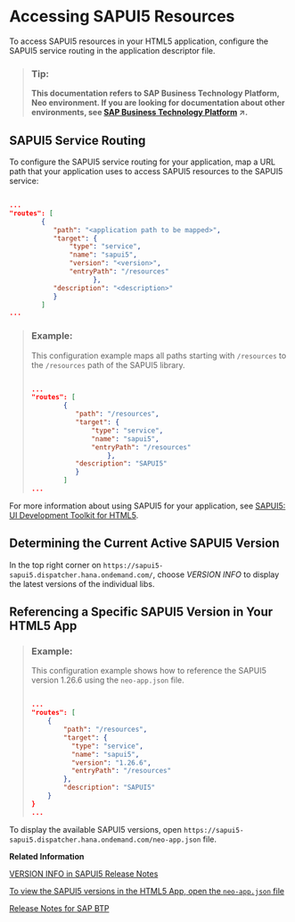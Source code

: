 <!-- loiod18a9b0739264a4dbd0acbbc0232d614 -->

# Accessing SAPUI5 Resources

To access SAPUI5 resources in your HTML5 application, configure the SAPUI5 service routing in the application descriptor file.

> ### Tip:  
> **This documentation refers to SAP Business Technology Platform, Neo environment. If you are looking for documentation about other environments, see [SAP Business Technology Platform](https://help.sap.com/viewer/65de2977205c403bbc107264b8eccf4b/Cloud/en-US/6a2c1ab5a31b4ed9a2ce17a5329e1dd8.html "SAP Business Technology Platform (SAP BTP) is an integrated offering comprised of four technology portfolios: database and data management, application development and integration, analytics, and intelligent technologies. The platform offers users the ability to turn data into business value, compose end-to-end business processes, and build and extend SAP applications quickly.") :arrow_upper_right:.**



## SAPUI5 Service Routing

To configure the SAPUI5 service routing for your application, map a URL path that your application uses to access SAPUI5 resources to the SAPUI5 service:

```json

...
"routes": [
        {
           "path": "<application path to be mapped>", 
           "target": {
               "type": "service",
               "name": "sapui5",
               "version": "<version>",
               "entryPath": "/resources"
                     },
           "description": "<description>"
           }
        ]
...

```

> ### Example:  
> This configuration example maps all paths starting with `/resources` to the `/resources` path of the SAPUI5 library.
> 
> ```json
> 
> ...
> "routes": [
>         {
>            "path": "/resources", 
>            "target": {
>                "type": "service",
>                "name": "sapui5",
>                "entryPath": "/resources"
>                    },
>            "description": "SAPUI5"
>            }
>         ]
> ...
> 
> ```



For more information about using SAPUI5 for your application, see [SAPUI5: UI Development Toolkit for HTML5](https://sapui5.hana.ondemand.com/sdk/#docs/guide/95d113be50ae40d5b0b562b84d715227.html).



## Determining the Current Active SAPUI5 Version

In the top right corner on `https://sapui5-sapui5.dispatcher.hana.ondemand.com/`, choose *VERSION INFO* to display the latest versions of the individual libs.



## Referencing a Specific SAPUI5 Version in Your HTML5 App

> ### Example:  
> This configuration example shows how to reference the SAPUI5 version 1.26.6 using the `neo-app.json` file.
> 
> ```json
> 
> ...
> "routes": [
>     {
>         "path": "/resources",
>         "target": {
>           "type": "service",
>           "name": "sapui5",
>           "version": "1.26.6",
>           "entryPath": "/resources"
>         },
>         "description": "SAPUI5"
>     }
> }
> ...
> 
> ```

To display the available SAPUI5 versions, open `https://sapui5-sapui5.dispatcher.hana.ondemand.com/neo-app.json` file.

**Related Information**  


[VERSION INFO in SAPUI5 Release Notes](https://sapui5-sapui5.dispatcher.hana.ondemand.com/)

[To view the SAPUI5 versions in the HTML5 App, open the `neo-app.json` file](https://sapui5-sapui5.dispatcher.hana.ondemand.com/neo-app.json)

[Release Notes for SAP BTP](http://scn.sap.com/docs/DOC-28833)

